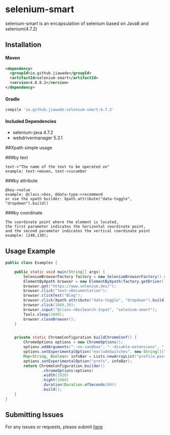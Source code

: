 
# selenium-smart #

selenium-smart is an encapsulation of selenium
based on Java8 and selenium(4.7.2)

## Installation

#### Maven
````xml
<dependency>
  <groupId>io.github.jiawade</groupId>
  <artifactId>selenium-smart</artifactId>
  <version>4.8.0.2</version>
</dependency>
````

#### Gradle
````gradle
compile 'io.github.jiawade:selenium-smart:4.7.2'
````

#### Included Dependencies
* selenium-java 4.7.2
* webdrivermanager 5.3.1

##Xpath simple usage

###by text
````
text->"The name of the text to be operated on"
example: text->maven, text->cucumber
````

###by attribute
````
@key->value
example: @class->box, @data-type->recommend
or use the xpath builder: Xpath.attribute("data-toggle", "dropdown").build()
````

###by coordinate
````
The coordinate point where the element is located, 
the first parameter indicates the horizontal coordinate point, 
and the second parameter indicates the vertical coordinate point
example: (240,130);
````

## Usage Example

````java
public class Examples {

    public static void main(String[] args) {
        SeleniumBrowserFactory factory = new SeleniumBrowserFactory().setUp(BrowserType.CHROME, buildChromeConf());
        ElementByXpath browser = new ElementByXpath(factory.getDriver());
        browser.get("https://www.selenium.dev/");
        browser.click("text->Documentation");
        browser.clickText("Blog");
        browser.click(Xpath.attribute("data-toggle", "dropdown").build(),"1");
        browser.click(1800,30);
        browser.input("@class->DocSearch-Input", "selenium-smart");
        Tools.sleep(3000);
        browser.closeBrowser();
    }


    private static ChromeConfiguration buildChromeConf() {
        ChromeOptions options = new ChromeOptions();
        options.addArguments("--no-sandbox", "--disable-extensions", "--disable-dev-shm-usage");
        options.setExperimentalOption("excludeSwitches", new String[]{"enable-automation"});
        Map<String, Boolean> infoBar = Lists.newArrayList("profile.password_manager_enabled", "credentials_enable_service").stream().collect(Collectors.toMap(i -> i, i -> false));
        options.setExperimentalOption("prefs", infoBar);
        return ChromeConfiguration.builder()
                .chromeOptions(options)
                .width(1920)
                .hight(1080)
                .duration(Duration.ofSeconds(60))
                .build();
    }
}
````

## Submitting Issues
For any issues or requests, please submit [here](https://github.com/jiawade/selenium-smart/issues)

